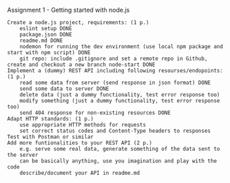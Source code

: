 Assignment 1 - Getting started with node.js

    Create a node.js project, requirements: (1 p.)
        eslint setup DONE
        package.json DONE
        readme.md DONE
        nodemon for running the dev environment (use local npm package and start with npm script) DONE
        git repo: include .gitignore and set a remote repo in Github, create and checkout a new branch node-start DONE
    Implement a (dummy) REST API including following resourses/endopoints: (1 p.)
        read some data from server (send response in json format) DONE
        send some data to server DONE
        delete data (just a dummy functionality, test error response too)
        modify something (just a dummy functionality, test error response too)
        send 404 response for non-existing resources DONE
    Adapt HTTP standards: (1 p.)
        use appropriate HTTP methods for requests
        set correct status codes and Content-Type headers to responses
    Test with Postman or similar
    Add more funtionalities to your REST API (2 p.)
        e.g. serve some real data, generate something of the data sent to the server
        can be basically anything, use you imagination and play with the code
        describe/document your API in readme.md

